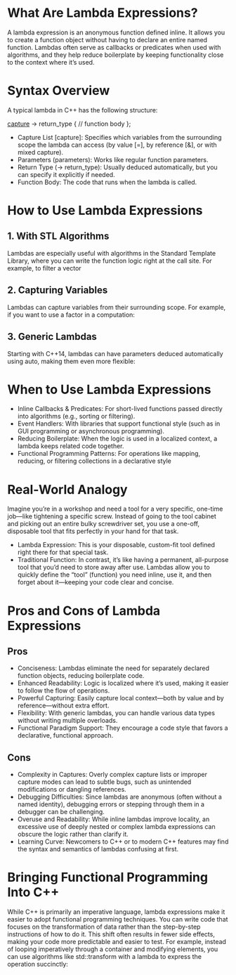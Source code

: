 # What Are Lambda Expressions?
A lambda expression is an anonymous function defined inline. It allows you to create a function object without having to declare an entire named function. 
Lambdas often serve as callbacks or predicates when used with algorithms, and they help reduce boilerplate by keeping functionality close to the context where it’s used.
# Syntax Overview
A typical lambda in C++ has the following structure:

[capture](parameters) -> return_type 
{
    // function body
};

- Capture List [capture]: Specifies which variables from the surrounding scope the lambda can access (by value [=], by reference [&], or with mixed capture).
- Parameters (parameters): Works like regular function parameters.
- Return Type (-> return_type): Usually deduced automatically, but you can specify it explicitly if needed.
- Function Body: The code that runs when the lambda is called.
# How to Use Lambda Expressions
## 1. With STL Algorithms
Lambdas are especially useful with algorithms in the Standard Template Library, where you can write the function logic right at the call site. For example, to filter a vector
## 2. Capturing Variables
Lambdas can capture variables from their surrounding scope. For example, if you want to use a factor in a computation:
## 3. Generic Lambdas
Starting with C++14, lambdas can have parameters deduced automatically using auto, making them even more flexible:
# When to Use Lambda Expressions
- Inline Callbacks & Predicates: For short-lived functions passed directly into algorithms (e.g., sorting or filtering).
- Event Handlers: With libraries that support functional style (such as in GUI programming or asynchronous programming).
- Reducing Boilerplate: When the logic is used in a localized context, a lambda keeps related code together.
- Functional Programming Patterns: For operations like mapping, reducing, or filtering collections in a declarative style
# Real-World Analogy
Imagine you’re in a workshop and need a tool for a very specific, one-time job—like tightening a specific screw. Instead of going to the tool cabinet and picking out an entire bulky screwdriver set, you use a one-off, disposable tool that fits perfectly in your hand for that task.
- Lambda Expression: This is your disposable, custom-fit tool defined right there for that special task.
- Traditional Function: In contrast, it’s like having a permanent, all-purpose tool that you’d need to store away after use.
Lambdas allow you to quickly define the “tool” (function) you need inline, use it, and then forget about it—keeping your code clear and concise.
# Pros and Cons of Lambda Expressions
## Pros
- Conciseness: Lambdas eliminate the need for separately declared function objects, reducing boilerplate code.
- Enhanced Readability: Logic is localized where it’s used, making it easier to follow the flow of operations.
- Powerful Capturing: Easily capture local context—both by value and by reference—without extra effort.
- Flexibility: With generic lambdas, you can handle various data types without writing multiple overloads.
- Functional Paradigm Support: They encourage a code style that favors a declarative, functional approach.
## Cons
- Complexity in Captures: Overly complex capture lists or improper capture modes can lead to subtle bugs, such as unintended modifications or dangling references.
- Debugging Difficulties: Since lambdas are anonymous (often without a named identity), debugging errors or stepping through them in a debugger can be challenging.
- Overuse and Readability: While inline lambdas improve locality, an excessive use of deeply nested or complex lambda expressions can obscure the logic rather than clarify it.
- Learning Curve: Newcomers to C++ or to modern C++ features may find the syntax and semantics of lambdas confusing at first.
# Bringing Functional Programming Into C++
While C++ is primarily an imperative language, lambda expressions make it easier to adopt functional programming techniques. You can write code that focuses on the transformation of data rather than the step-by-step instructions of how to do it. This shift often results in fewer side effects, making your code more predictable and easier to test.
For example, instead of looping imperatively through a container and modifying elements, you can use algorithms like std::transform with a lambda to express the operation succinctly:


